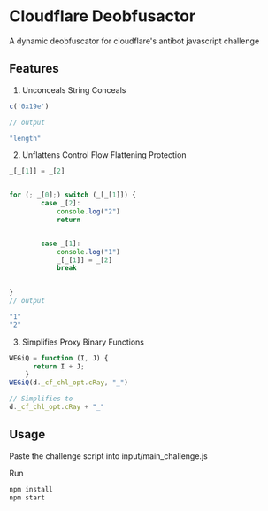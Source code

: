 # Cloudflare Deobfusactor

A dynamic deobfuscator for cloudflare's antibot javascript challenge


## Features
1) Unconceals String Conceals

```js
c('0x19e')

// output

"length"

```

2) Unflattens Control Flow Flattening Protection
```js
_[_[1]] = _[2]


for (; _[0];) switch (_[_[1]]) {
        case _[2]:
            console.log("2")
            return


        case _[1]:
            console.log("1")
            _[_[1]] = _[2]
            break
        

}
// output

"1"
"2"

```
3) Simplifies Proxy Binary Functions
```js
WEGiQ = function (I, J) {
      return I + J;
    }
WEGiQ(d._cf_chl_opt.cRay, "_")

// Simplifies to 
d._cf_chl_opt.cRay + "_"


```

## Usage
Paste the challenge script into input/main_challenge.js

Run
```bash
npm install
npm start
```
